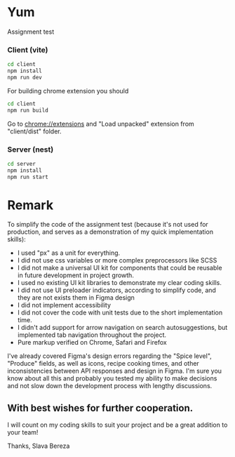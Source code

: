 # Yum

Assignment test

### Client (vite)

```bash
cd client
npm install
npm run dev
```

For building chrome extension you should

```bash
cd client
npm run build
```

Go to [chrome://extensions](chrome://extensions) and "Load unpacked" extension from "client/dist" folder.

### Server (nest)

```bash
cd server
npm install
npm run start
```

# Remark

To simplify the code of the assignment test (because it's not used for production, and serves as a demonstration of my quick implementation skills):

- I used "px" as a unit for everything.
- I did not use css variables or more complex preprocessors like SCSS
- I did not make a universal UI kit for components that could be reusable in future development in project growth.
- I used no existing UI kit libraries to demonstrate my clear coding skills.
- I did not use UI preloader indicators, according to simplify code, and they are not exists them in Figma design
- I did not implement accessibility
- I did not cover the code with unit tests due to the short implementation time.
- I didn't add support for arrow navigation on search autosuggestions, but implemented tab navigation throughout the project.
- Pure markup verified on Chrome, Safari and Firefox

I've already covered Figma's design errors regarding the "Spice level", "Produce" fields, as well as icons, recipe cooking times, and other inconsistencies between API responses and design in Figma. I'm sure you know about all this and probably you tested my ability to make decisions and not slow down the development process with lengthy discussions.

## With best wishes for further cooperation.

I will count on my coding skills to suit your project and be a great addition to your team!

Thanks,
Slava Bereza